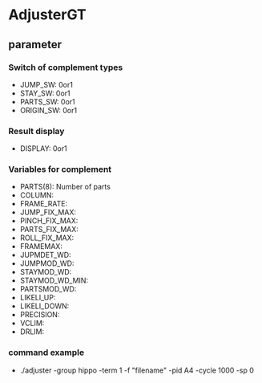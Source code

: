 # AdjusterGT

## parameter
### Switch of complement types
- JUMP_SW: 0or1
- STAY_SW: 0or1
- PARTS_SW: 0or1
- ORIGIN_SW: 0or1

### Result display
- DISPLAY: 0or1

### Variables for complement
- PARTS(8): Number of parts
- COLUMN:
- FRAME_RATE:
- JUMP_FIX_MAX:
- PINCH_FIX_MAX:
- PARTS_FIX_MAX:
- ROLL_FIX_MAX:
- FRAMEMAX:
- JUPMDET_WD:
- JUMPMOD_WD:
- STAYMOD_WD:
- STAYMOD_WD_MIN:
- PARTSMOD_WD:
- LIKELI_UP: 
- LIKELI_DOWN:
- PRECISION:
- VCLIM:
- DRLIM: 

### command example
- ./adjuster -group hippo -term 1 -f "filename" -pid A4 -cycle 1000 -sp 0
